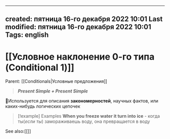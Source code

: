 

---
created: пятница 16-го декабря 2022 10:01
Last modified: пятница 16-го декабря 2022 10:01
Tags: english
---

# [[Условное наклонение 0-го типа (Conditional 1)]]

Parent: [[Conditionals|Условные предложения]]

>***Present Simple + Present Simple***

📌Используется для описания **закономерностей**, научных фактов, или каких-нибудь логических цепочек

>[!example] Examples
>**When you freeze water it turn into ice** - когда ты(_если ты_) замораживаешь воду, она превращается в воду


See also:[[]]  